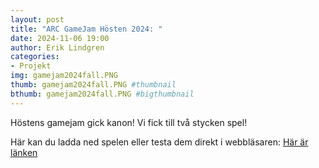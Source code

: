 ```yaml
---
layout: post
title: "ARC GameJam Hösten 2024: "
date: 2024-11-06 19:00
author: Erik Lindgren
categories: 
- Projekt
img: gamejam2024fall.PNG
thumb: gamejam2024fall.PNG #thumbnail
bthumb: gamejam2024fall.PNG #bigthumbnail
---
```

Höstens gamejam gick kanon! Vi fick till två stycken spel!

Här kan du ladda ned spelen eller testa dem direkt i webbläsaren: [Här är länken](https://itch.io/jam/arc-game-jam-fall-2024)
<!--more-->

